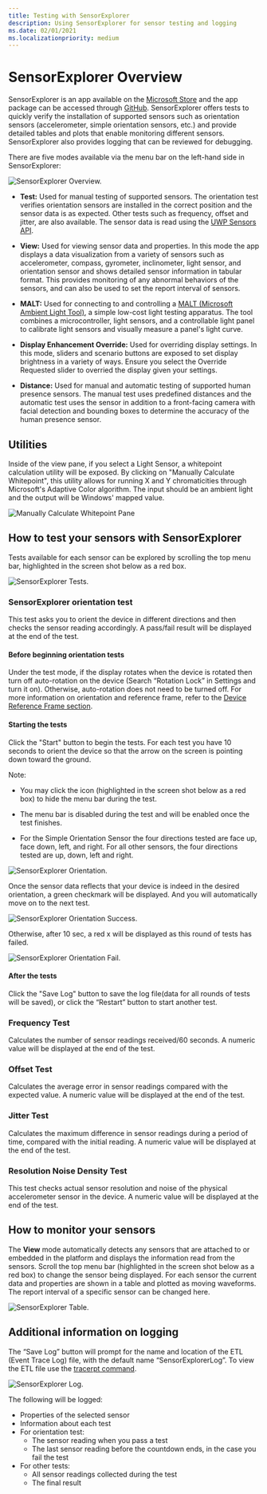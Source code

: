 ```yaml
---
title: Testing with SensorExplorer
description: Using SensorExplorer for sensor testing and logging
ms.date: 02/01/2021
ms.localizationpriority: medium
---
```


# SensorExplorer Overview

SensorExplorer is an app available on the [Microsoft Store](https://www.microsoft.com/p/sensorexplorer/9pgl3xpq1tpx?activetab=pivot:overviewtab) and the app package can be accessed through [GitHub](https://github.com/microsoft/busiotools/tree/master/sensors/Tools/SensorExplorer). SensorExplorer offers tests to quickly verify the installation of supported sensors such as orientation sensors (accelerometer, simple orientation sensors, etc.) and provide detailed tables and plots that enable monitoring different sensors. SensorExplorer also provides logging that can be reviewed for debugging.

There are five modes available via the menu bar on the left-hand side in SensorExplorer:

![SensorExplorer Overview.](images/sensor-explorer-overview.png)

- **Test:** Used for manual testing of supported sensors. The orientation test verifies orientation sensors are installed in the correct position and the sensor data is as expected. Other tests such as frequency, offset and jitter, are also available. The sensor data is read using the [UWP Sensors API](/uwp/api/Windows.Devices.Sensors).

- **View:** Used for viewing sensor data and properties. In this mode the app displays a data visualization from a variety of sensors such as accelerometer, compass, gyrometer, inclinometer, light sensor, and orientation sensor and shows detailed sensor information in tabular format. This provides monitoring of any abnormal behaviors of the sensors, and can also be used to set the report interval of sensors. 

- **MALT:** Used for connecting to and controlling a [MALT (Microsoft Ambient Light Tool)](./testing-malt-building-a-light-testing-tool.md), a simple low-cost light testing apparatus. The tool combines a microcontroller, light sensors, and a controllable light panel to calibrate light sensors and visually measure a panel's light curve.

- **Display Enhancement Override:** Used for overriding display settings. In this mode, sliders and scenario buttons are exposed to set display brightness in a variety of ways. Ensure you select the Override Requested slider to overried the display given your settings.

- **Distance:** Used for manual and automatic testing of supported human presence sensors. The manual test uses predefined distances and the automatic test uses the sensor in addition to a front-facing camera with facial detection and bounding boxes to determine the accuracy of the human presence sensor.

## Utilities

Inside of the view pane, if you select a Light Sensor, a whitepoint calculation utility will be exposed. By clicking on "Manually Calculate Whitepoint", this utility allows for running X and Y chromaticities through Microsoft's Adaptive Color algorithm. The input should be an ambient light and the output will be Windows' mapped value.

![Manually Calculate Whitepoint Pane](images/ManuallyCalculateWhitepoint.png)

## How to test your sensors with SensorExplorer

Tests available for each sensor can be explored by scrolling the top menu bar, highlighted in the screen shot below as a red box.

![SensorExplorer Tests.](images/sensor-explorer-tests.png)

### SensorExplorer orientation test

This test asks you to orient the device in different directions and then checks the sensor reading accordingly. A pass/fail result will be displayed at the end of the test.

#### Before beginning orientation tests

Under the test mode, if the display rotates when the device is rotated then turn off auto-rotation on the device (Search “Rotation Lock” in Settings and turn it on). Otherwise, auto-rotation does not need to be turned off. For more information on orientation and reference frame, refer to the [Device Reference Frame section](/windows-hardware/design/whitepapers/integrating-motion-and-orientation-sensors).

#### Starting the tests

Click the "Start" button to begin the tests. For each test you have 10 seconds to orient the device so that the arrow on the screen is pointing down toward the ground.

Note:

- You may click the icon (highlighted in the screen shot below as a red box) to hide the menu bar during the test.

- The menu bar is disabled during the test and will be enabled once the test finishes.

- For the Simple Orientation Sensor the four directions tested are face up, face down, left, and right. For all other sensors, the four directions tested are up, down, left and right.

![SensorExplorer Orientation.](images/sensor-explorer-orientation.png)

Once the sensor data reflects that your device is indeed in the desired orientation, a green checkmark will be displayed. And you will automatically move on to the next test.

![SensorExplorer Orientation Success.](images/sensor-explorer-orientation-success.png)

Otherwise, after 10 sec, a red x will be displayed as this round of tests has failed.

![SensorExplorer Orientation Fail.](images/sensor-explorer-orientation-fail.png)

#### After the tests

Click the "Save Log" button to save the log file(data for all rounds of tests will be saved), or click the “Restart” button to start another test.

### Frequency Test

Calculates the number of sensor readings received/60 seconds. A numeric value will be displayed at the end of the test.

### Offset Test

Calculates the average error in sensor readings compared with the expected value. A numeric value will be displayed at the end of the test.

### Jitter Test

Calculates the maximum difference in sensor readings during a period of time, compared with the initial reading. A numeric value will be displayed at the end of the test.

### Resolution Noise Density Test

This test checks actual sensor resolution and noise of the physical accelerometer sensor in the device. A numeric value will be displayed at the end of the test.

## How to monitor your sensors

The **View** mode automatically detects any sensors that are attached to or embedded in the platform and displays the information read from the sensors. Scroll the top menu bar (highlighted in the screen shot below as a red box) to change the sensor being displayed. For each sensor the current data and properties are shown in a table and plotted as moving waveforms. The report interval of a specific sensor can be changed here.

![SensorExplorer Table.](images/sensor-explorer-table.png)

## Additional information on logging

The “Save Log” button will prompt for the name and location of the ETL (Event Trace Log) file, with the default name “SensorExplorerLog”. To view the ETL file use the [tracerpt command](/windows-server/administration/windows-commands/tracerpt_1).

![SensorExplorer Log.](images/sensor-explorer-log.png)

The following will be logged:

- Properties of the selected sensor
- Information about each test
- For orientation test:
  - The sensor reading when you pass a test
  - The last sensor reading before the countdown ends, in the case you fail the test
- For other tests:
  - All sensor readings collected during the test
  - The final result